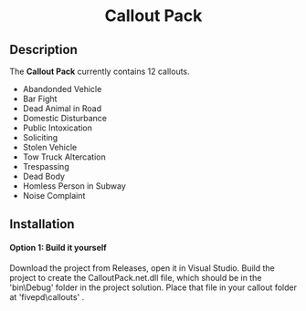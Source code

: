 # <p align='center'>Callout Pack</p>
## Description
The <strong>Callout Pack</strong> currently contains 12 callouts.<br />
- Abandonded Vehicle<br />
- Bar Fight<br />
- Dead Animal in Road<br />
- Domestic Disturbance<br />
- Public Intoxication<br />
- Soliciting<br />
- Stolen Vehicle<br />
- Tow Truck Altercation<br />
- Trespassing<br />
- Dead Body<br />
- Homless Person in Subway<br />
- Noise Complaint<br />

## Installation
#### Option 1: Build it yourself
Download the project from Releases, open it in Visual Studio. Build the project to create the CalloutPack.net.dll file, which should be in the 'bin\Debug' folder in the project solution. Place that file in your callout folder at 'fivepd\callouts\' .
